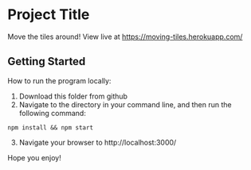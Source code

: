# Project Title

Move the tiles around! View live at https://moving-tiles.herokuapp.com/

## Getting Started

How to run the program locally:

1) Download this folder from github
2) Navigate to the directory in your command line, and then run the following command:

```
npm install && npm start
```

3) Navigate your browser to http://localhost:3000/

Hope you enjoy!